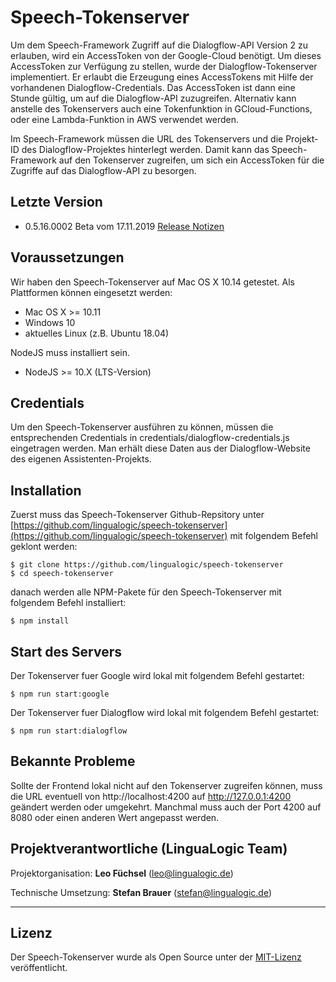 # Speech-Tokenserver

Um dem Speech-Framework Zugriff auf die Dialogflow-API Version 2 zu erlauben, wird ein AccessToken von der Google-Cloud benötigt. Um dieses AccessToken zur Verfügung zu stellen, wurde der Dialogflow-Tokenserver implementiert. Er erlaubt die Erzeugung eines AccessTokens mit Hilfe der vorhandenen Dialogflow-Credentials. Das AccessToken ist dann eine Stunde gültig, um auf die Dialogflow-API zuzugreifen.
Alternativ kann anstelle des Tokenservers auch eine Tokenfunktion in GCloud-Functions, oder eine Lambda-Funktion in AWS verwendet werden.

Im Speech-Framework müssen die URL des Tokenservers und die Projekt-ID des Dialogflow-Projektes hinterlegt werden. Damit kann das Speech-Framework auf den Tokenserver zugreifen, um sich ein AccessToken für die Zugriffe auf das Dialogflow-API zu besorgen.


## Letzte Version

* 0.5.16.0002 Beta vom 17.11.2019 [Release Notizen](./CHANGELOG.md)


## Voraussetzungen

Wir haben den Speech-Tokenserver auf Mac OS X 10.14 getestet. Als Plattformen können eingesetzt werden:

* Mac OS X >= 10.11
* Windows 10
* aktuelles Linux (z.B. Ubuntu 18.04)

NodeJS muss installiert sein.

* NodeJS >= 10.X (LTS-Version)


## Credentials

Um den Speech-Tokenserver ausführen zu können, müssen die entsprechenden Credentials in credentials/dialogflow-credentials.js eingetragen werden. Man erhält diese Daten aus der Dialogflow-Website des eigenen Assistenten-Projekts.


## Installation

Zuerst muss das Speech-Tokenserver Github-Repsitory unter [https://github.com/lingualogic/speech-tokenserver](https://github.com/lingualogic/speech-tokenserver) mit folgendem Befehl geklont werden:

    $ git clone https://github.com/lingualogic/speech-tokenserver
    $ cd speech-tokenserver

danach werden alle NPM-Pakete für den Speech-Tokenserver mit folgendem Befehl installiert:

    $ npm install


## Start des Servers

Der Tokenserver fuer Google wird lokal mit folgendem Befehl gestartet:

    $ npm run start:google

Der Tokenserver fuer Dialogflow wird lokal mit folgendem Befehl gestartet:

    $ npm run start:dialogflow


## Bekannte Probleme

Sollte der Frontend lokal nicht auf den Tokenserver zugreifen können, muss die URL eventuell von http://localhost:4200 auf http://127.0.0.1:4200 geändert werden oder umgekehrt. Manchmal
muss auch der Port 4200 auf 8080 oder einen anderen Wert angepasst werden.


## Projektverantwortliche (LinguaLogic Team)

Projektorganisation:  **Leo Füchsel** (leo@lingualogic.de)

Technische Umsetzung: **Stefan Brauer** (stefan@lingualogic.de)


-------------------

## Lizenz

Der Speech-Tokenserver wurde als Open Source unter der [MIT-Lizenz](./LICENSE) veröffentlicht.
